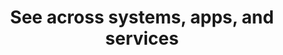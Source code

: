---
title: See across systems, apps, and services
imageSrc: infrastructure.png
imageAlt: hello
tag: infrastructure
theme: blue
---